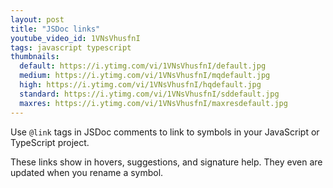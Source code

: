 ```yaml
---
layout: post
title: "JSDoc links"
youtube_video_id: 1VNsVhusfnI
tags: javascript typescript
thumbnails:
  default: https://i.ytimg.com/vi/1VNsVhusfnI/default.jpg
  medium: https://i.ytimg.com/vi/1VNsVhusfnI/mqdefault.jpg
  high: https://i.ytimg.com/vi/1VNsVhusfnI/hqdefault.jpg
  standard: https://i.ytimg.com/vi/1VNsVhusfnI/sddefault.jpg
  maxres: https://i.ytimg.com/vi/1VNsVhusfnI/maxresdefault.jpg
---
```


Use `@link` tags in JSDoc comments to link to symbols in your JavaScript or TypeScript project.

These links show in hovers, suggestions, and signature help. They even are updated when you rename a symbol.